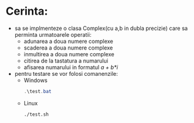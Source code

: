 # Cerinta:

- sa se implmenteze o clasa Complex(cu a,b in dubla precizie) care sa perminta urmatoarele operatii:
  - adunarea a doua numere complexe
  - scaderea a doua numere complexe
  - inmultirea a doua numere complexe
  - citirea de la tastatura a numarului
  - afisarea numarului in formatul _a + b\*i_
- pentru testare se vor folosi comanenzile:
  - Windows
    ```powershell
    .\test.bat
    ```
  - Linux
    ```bash
    ./test.sh
    ```

